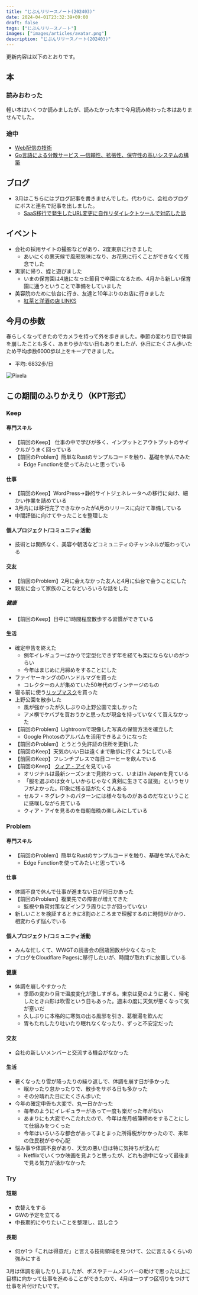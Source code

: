 ```yaml
---
title: "じぶんリリースノート(202403)"
date: 2024-04-01T23:32:39+09:00
draft: false
tags: ["じぶんリリースノート"]
images: ["images/articles/avatar.png"]
description: "じぶんリリースノート(202403)"
---
```


更新内容は以下のとおりです。

## 本

### 読みおわった

軽い本はいくつか読みましたが、読みたかった本で今月読み終わった本はありませんでした。

### 途中

- [Web配信の技術](https://bookmeter.com/books/17332887)
- [Go言語による分散サービス ―信頼性、拡張性、保守性の高いシステムの構築](https://bookmeter.com/books/19985796)

## ブログ

- 3月はこちらにはブログ記事を書きませんでした。代わりに、会社のブログにボスと連名で記事を出しました。
  - [SaaS移行で発生したURL変更に自作リダイレクトツールで対応した話](https://made.livesense.co.jp/entry/2024/03/15/080000)

## イベント

- 会社の採用サイトの撮影などがあり、2度東京に行きました
  - あいにくの悪天候で風邪気味になり、お花見に行くことができなくて残念でした
- 実家に帰り、姪と遊びました
  - いまの保育園は4歳になった節目で卒園になるため、4月から新しい保育園に通うということで準備をしていました
- 美容院のために仙台に行き、友達と10年ぶりのお店に行きました
  - [紅茶と洋酒の店 LINKS](https://singlinks.com/)

## 今月の歩数

春らしくなってきたのでカメラを持って外を歩きました。季節の変わり目で体調を崩したことも多く、あまり歩かない日もありましたが、休日にたくさん歩いたため平均歩数6000歩以上をキープできました。

- 平均: 6832歩/日

![Pixela](https://pixe.la/v1/users/mom0tomo/graphs/pedometer)

## この期間のふりかえり（KPT形式）

### Keep

#### 専門スキル

- 【前回のKeep】 仕事の中で学びが多く、インプットとアウトプットのサイクルがうまく回っている
- 【前回のProblem】簡単なRustのサンプルコードを触り、基礎を学んでみた
  - Edge Functionを使ってみたいと思っている

#### 仕事

- 【前回のKeep】WordPress->静的サイトジェネレータへの移行に向け、細かい作業を詰めている
- 3月内には移行完了できなかったが4月のリリースに向けて準備している
- 中間評価に向けてやったことを整理した

#### 個人プロジェクト/コミュニティ活動

- 技術とは関係なく、美容や朝活などコミュニティのチャンネルが賑わっている

#### 交友

- 【前回のProblem】2月に会えなかった友人と4月に仙台で会うことにした
- 親友に会って家族のことなどいろいろな話をした

##### 健康

- 【前回のKeep】日中に1時間程度散歩する習慣ができている

#### 生活

- 確定申告を終えた
  - 例年イレギュラーばかりで定型化できず年を経ても楽にならないのがつらい
  - 今年はまじめに月締めをすることにした
- ファイヤーキングのDハンドルマグを買った
  - コレクターの人が集めていた50年代のヴィンテージのもの
- 寝る前に使う[リップマスク](https://www.laneige.com/jp/ja/skincare/lip-sleeping-mask.html)を買った
- 上野公園を散歩した
  - 風が強かったが久しぶりの上野公園で楽しかった
  - アメ横でケバブを買おうかと思ったが現金を持っていなくて買えなかった
- 【前回のProblem】Lightroomで現像した写真の保管方法を確立した
  - Google Photosのアルバムを活用できるようになった
- 【前回のProblem】とうとう免許証の住所を更新した
- 【前回のKeep】天気のいい日は遠くまで散歩に行くようにしている
- 【前回のKeep】フレンチプレスで毎日コーヒーを飲んでいる
- 【前回のKeep】 [クィア・アイ](https://www.netflix.com/jp/title/80160037)を見ている
  - オリジナルは最新シーズンまで見終わって、いまはIn Japanを見ている
  - 「服を選ぶのは女々しいからじゃなく真剣に生きてる証拠」というセリフがよかった。印象に残る話がたくさんある
  - セルフ・ネグレクトのパターンには様々なものがあるのだなということに感嘆しながら見ている
  - クィア・アイを見るのを毎朝毎晩の楽しみにしている

### Problem

#### 専門スキル

- 【前回のProblem】簡単なRustのサンプルコードを触り、基礎を学んでみた
  - Edge Functionを使ってみたいと思っている
  
#### 仕事

- 体調不良で休んで仕事が進まない日が何日かあった
- 【前回のProblem】複業先での障害が増えてきた
  - 監視や負荷対策などインフラ周りに手が回っていない
- 新しいことを検証するときに8割のところまで理解するのに時間がかかり、相変わらず悩んでいる

#### 個人プロジェクト/コミュニティ活動

- みんな忙しくて、WWGTの読書会の回歳回数が少なくなった
- ブログをCloudflare Pagesに移行したいが、時間が取れずに放置している

#### 健康

- 体調を崩しやすかった
  - 季節の変わり目で温度変化が激しすぎる。東京は夏のように暑く、帰宅したとき山形は吹雪という日もあった。週末の度に天気が悪くなって気が塞いだ
  - 久しぶりに本格的に寒気の出る風邪を引き、葛根湯を飲んだ
  - 胃もたれしたり吐いたり眠れなくなったり、ずっと不安定だった

#### 交友

- 会社の新しいメンバーと交流する機会がなかった

#### 生活

- 暑くなったり雪が降ったりの繰り返しで、体調を崩す日が多かった
  - 眠かったり怠かったりで、散歩をサボる日も多かった
  - その分晴れた日にたくさん歩いた
- 今年の確定申告も大変で、丸一日かかった
  - 毎年のようにイレギュラーがあって一度も楽だった年がない
  - あまりにも大変でへこたれたので、今年は毎月帳簿締めをすることにして仕組みをつくった
  - 今年はいろいろな都合があってまとまった所得税がかかったので、来年の住民税がやや心配
- 悩み事や体調不良があり、天気の悪い日は特に気持ちが沈んだ
  - Netflixでいくつか映画を見ようと思ったが、どれも途中になって最後まで見る気力が湧かなかった

### Try

#### 短期

- 衣替えをする
- GWの予定を立てる
- 中長期的にやりたいことを整理し、話し合う

#### 長期

- 何か1つ「これは得意だ」と言える技術領域を見つけて、公に言えるくらいの強みにする

3月は体調を崩したりしましたが、ボスやチームメンバーの助けで思った以上に目標に向かって仕事を進めることができたので、4月は一つずつ区切りをつけて仕事を片付けたいです。
